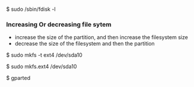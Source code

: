 $ sudo /sbin/fdisk -l

### Increasing Or decreasing file sytem
- increase the size of the partition, and then increase the filesystem size
- decrease the size of the filesystem and then the partition

$ sudo mkfs -t ext4 /dev/sda10

$ sudo mkfs.ext4 /dev/sda10

$ gparted